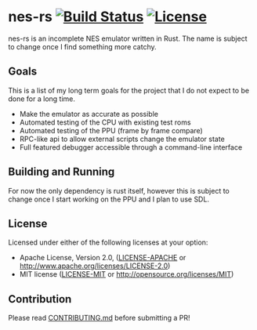 # nes-rs [![Build Status](https://travis-ci.org/Reshurum/nes-rs.svg?branch=master)](https://travis-ci.org/Reshurum/nes-rs) [![License](https://img.shields.io/badge/license-MIT%2FApache--2.0-blue.svg)]()

nes-rs is an incomplete NES emulator written in Rust. The name is subject
to change once I find something more catchy.

## Goals

This is a list of my long term goals for the project that I do not expect
to be done for a long time.

* Make the emulator as accurate as possible
* Automated testing of the CPU with existing test roms
* Automated testing of the PPU (frame by frame compare)
* RPC-like api to allow external scripts change the emulator state
* Full featured debugger accessible through a command-line interface

## Building and Running

For now the only dependency is rust itself, however this is subject to change
once I start working on the PPU and I plan to use SDL.

## License

Licensed under either of the following licenses at your option:

 * Apache License, Version 2.0, ([LICENSE-APACHE](LICENSE-APACHE) or
   http://www.apache.org/licenses/LICENSE-2.0)
 * MIT license ([LICENSE-MIT](LICENSE-MIT) or
   http://opensource.org/licenses/MIT)

## Contribution

Please read [CONTRIBUTING.md](CONTRIBUTING.md) before submitting a PR!
